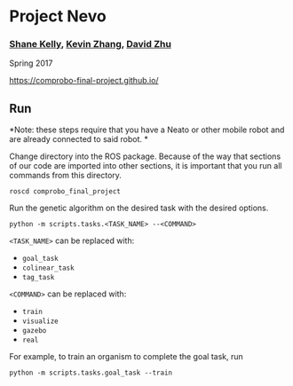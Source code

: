 # Project Nevo

### [Shane Kelly](https://github.com/shanek21), [Kevin Zhang](https://github.com/kzhang8850), [David Zhu](https://github.com/hdavidzhu)

Spring 2017

https://comprobo-final-project.github.io/


## Run

*Note: these steps require that you have a Neato or other mobile robot and are already connected to said robot. *

Change directory into the ROS package. Because of the way that sections of our code are imported into other sections, it is important that you run all commands from this directory.

`roscd comprobo_final_project`

Run the genetic algorithm on the desired task with the desired options.

`python -m scripts.tasks.<TASK_NAME> --<COMMAND>`

`<TASK_NAME>` can be replaced with:
- `goal_task`
- `colinear_task`
- `tag_task`

`<COMMAND>` can be replaced with:
- `train`
- `visualize`
- `gazebo`
- `real`

For example, to train an organism to complete the goal task, run

`python -m scripts.tasks.goal_task --train`
